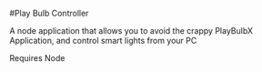 #Play Bulb Controller

A node application that allows you to avoid the crappy PlayBulbX Application, and control smart lights from your PC

Requires Node